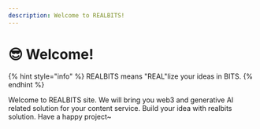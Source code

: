 ```yaml
---
description: Welcome to REALBITS!
---
```


# 😎 Welcome!

{% hint style="info" %}
REALBITS means "REAL"lize your ideas in BITS.
{% endhint %}

Welcome to REALBITS site. We will bring you web3 and generative AI related solution for your content service. Build your idea with realbits solution. Have a happy project\~
